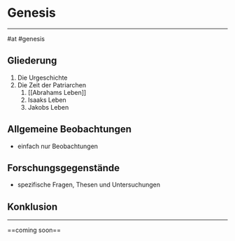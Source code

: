 # Genesis
---
#at #genesis

## Gliederung

1. Die Urgeschichte
2. Die Zeit der Patriarchen
	1. [[Abrahams Leben]]
	2. Isaaks Leben
	3. Jakobs Leben

## Allgemeine Beobachtungen

- einfach nur Beobachtungen

## Forschungsgegenstände

- spezifische Fragen, Thesen und Untersuchungen

## Konklusion
---
==coming soon==

